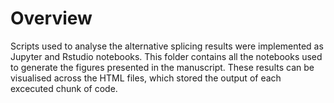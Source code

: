 # Overview

Scripts used to analyse the alternative splicing results were implemented as Jupyter and Rstudio notebooks. This folder contains all the notebooks used to generate the figures presented in the manuscript. These results can be visualised across the HTML files, which stored the output of each excecuted chunk of code.
